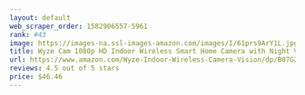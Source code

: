 ```yaml
---
layout: default 
﻿web_scraper_order: 1582906557-5961
rank: #43
image: https://images-na.ssl-images-amazon.com/images/I/61prs9ArY1L.jpg
title: Wyze Cam 1080p HD Indoor Wireless Smart Home Camera with Night Vision, 2-Way Audio, Works…
url: https://www.amazon.com/Wyze-Indoor-Wireless-Camera-Vision/dp/B07G2YR23M/ref=zg_mw_electronics_43?_encoding=UTF8&psc=1&refRID=57162F156C34G7WF8S8A
reviews: 4.5 out of 5 stars
price: $46.46 
---
```

